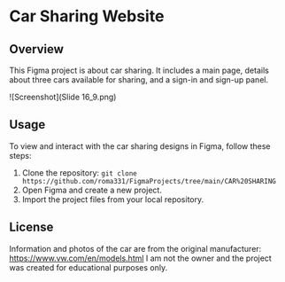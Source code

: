 
# Car Sharing Website


## Overview


This Figma project is about car sharing. It includes a main page, details about three cars available for sharing, and a sign-in and sign-up panel.



![Screenshot](Slide 16_9.png)



## Usage

To view and interact with the car sharing designs in Figma, follow these steps:

1. Clone the repository: `git clone https://github.com/roma331/FigmaProjects/tree/main/CAR%20SHARING`
2. Open Figma and create a new project.
3. Import the project files from your local repository.

## License
Information and photos of the car are from the original manufacturer: https://www.vw.com/en/models.html
I am not the owner and the project was created for educational purposes only. 
